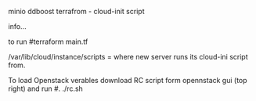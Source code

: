 minio ddboost terrafrom -  cloud-init script


info...

to run #terraform main.tf

/var/lib/cloud/instance/scripts  = where new server runs its cloud-ini script from.

To load Openstack verables download RC script form opennstack gui (top right) and run #. ./rc.sh 
